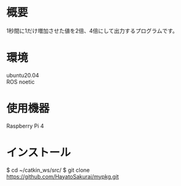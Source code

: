 # 概要
1秒間に1だけ増加させた値を2倍、4倍にして出力するプログラムです。

# 環境
ubuntu20.04  
ROS noetic

# 使用機器
Raspberry Pi 4

# インストール
$ cd ~/catkin_ws/src/
$ git clone https://github.com/HayatoSakurai/mypkg.git

